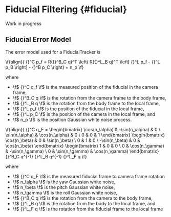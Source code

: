 Fiducial Filtering {#fiducial}
============

Work in progress

## Fiducial Error Model

The error model used for a FiducialTracker is

\f{align}{
    {}^C p_f =
    R({}^B_C q)^T
    \left(
    R({}^L_B q)^T
    \left[
    {}^L p_f -
    {}^L p_B
    \right] -
    {}^B p_C
    \right) +
    n_p
\f}

where
- \f$ {}^C q_f \f$ is the measured position of the fiducial in the camera frame,
- \f$ {}^B_C q \f$ is the rotation from the camera frame to the body frame,
- \f$ {}^L_B q \f$ is the rotation from the body frame to the local frame,
- \f$ {}^L p_f \f$ is the position of the fiducial in the local frame,
- \f$ {}^L p_C \f$ is the position of the camera in the local frame, and
- \f$ n_p      \f$ is the position Gaussian white noise process.

\f{align}{
    {}^C q_F =
    \begin{bmatrix}
        \cos(n_\alpha) & -\sin(n_\alpha) & 0 \\
        \sin(n_\alpha) &  \cos(n_\alpha) & 0 \\
        0            & 0             & 1
    \end{bmatrix}
    \begin{bmatrix}
         \cos(n_\beta) & 0 & \sin(n_\beta) \\
         0            & 1 & 0          \\
        -\sin(n_\beta) & 0 & \cos(n_\beta)
    \end{bmatrix}
    \begin{bmatrix}
        1 & 0            & 0             \\
        0 & \cos(n_\gamma) & -\sin(n_\gamma) \\
        0 & \sin(n_\gamma) &  \cos(n_\gamma)
    \end{bmatrix}
    {}^B_C q^{-1}
    {}^L_B q^{-1}
    {}^L_F q
\f}

where
- \f$ {}^C q_F \f$ is the measured fiducial frame to camera frame rotation
- \f$ n_\alpha \f$ is the yaw Gaussian white noise,
- \f$ n_\beta  \f$ is the pitch Gaussian white noise,
- \f$ n_\gamma \f$ is the roll Gaussian white noise,
- \f$ {}^B_C q \f$ is the rotation from the camera to the body frame,
- \f$ {}^L_B q \f$ is the rotation from the body to the local frame, and
- \f$ {}^L_F q \f$ is the rotation from the fiducial frame to the local frame